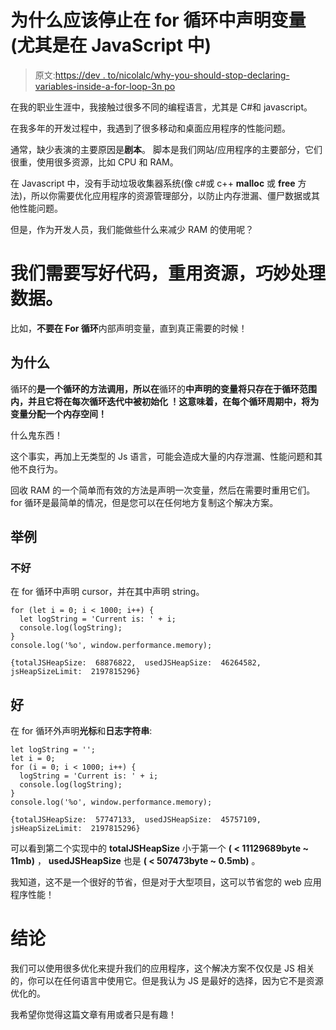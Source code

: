 # 为什么应该停止在 for 循环中声明变量(尤其是在 JavaScript 中)

> 原文:[https://dev . to/nicolalc/why-you-should-stop-declaring-variables-inside-a-for-loop-3n po](https://dev.to/nicolalc/why-you-should-stop-declaring-variables-inside-a-for-loop-3npo)

在我的职业生涯中，我接触过很多不同的编程语言，尤其是 C#和 javascript。

在我多年的开发过程中，我遇到了很多移动和桌面应用程序的性能问题。

通常，缺少表演的主要原因是**剧本**。
脚本是我们网站/应用程序的主要部分，它们很重，使用很多资源，比如 CPU 和 RAM。

在 Javascript 中，没有手动垃圾收集器系统(像 c#或 c++ **malloc** 或 **free** 方法)，所以你需要优化应用程序的资源管理部分，以防止内存泄漏、僵尸数据或其他性能问题。

但是，作为开发人员，我们能做些什么来减少 RAM 的使用呢？

# [](#we-need-to-write-good-code-reuse-resources-and-handle-data-smartly)我们需要写好代码，重用资源，巧妙处理数据。

比如，**不要在 For 循环**内部声明变量，直到真正需要的时候！

## [](#why)为什么

循环的**是一个循环的方法调用，所以在**循环的**中声明的变量将只存在于循环范围内，并且它将在每次循环迭代中被初始化
！这意味着，在每个循环周期中，将为变量分配一个内存空间！**

什么鬼东西！

这个事实，再加上无类型的 Js 语言，可能会造成大量的内存泄漏、性能问题和其他不良行为。

回收 RAM 的一个简单而有效的方法是声明一次变量，然后在需要时重用它们。for 循环是最简单的情况，但是您可以在任何地方复制这个解决方案。

## [](#example)举例

### [](#bad)不好

在 for 循环中声明 cursor，并在其中声明 string。

```
for (let i = 0; i < 1000; i++) {
  let logString = 'Current is: ' + i;
  console.log(logString);
}
console.log('%o', window.performance.memory); 
```

```
{totalJSHeapSize:  68876822,  usedJSHeapSize:  46264582,  jsHeapSizeLimit:  2197815296} 
```

## [](#good)好

在 for 循环外声明**光标**和**日志字符串**:

```
let logString = '';
let i = 0;
for (i = 0; i < 1000; i++) {
  logString = 'Current is: ' + i;
  console.log(logString);
}
console.log('%o', window.performance.memory); 
```

```
{totalJSHeapSize:  57747133,  usedJSHeapSize:  45757109,  jsHeapSizeLimit:  2197815296} 
```

可以看到第二个实现中的 **totalJSHeapSize** 小于第一个 **( < 11129689‬byte ~ 11mb)** ， **usedJSHeapSize** 也是 **( < 507473byte‬ ~ 0.5mb)** 。

我知道，这不是一个很好的节省，但是对于大型项目，这可以节省您的 web 应用程序性能！

# [](#conclusion)结论

我们可以使用很多优化来提升我们的应用程序，这个解决方案不仅仅是 JS 相关的，你可以在任何语言中使用它。但是我认为 JS 是最好的选择，因为它不是资源优化的。

我希望你觉得这篇文章有用或者只是有趣！